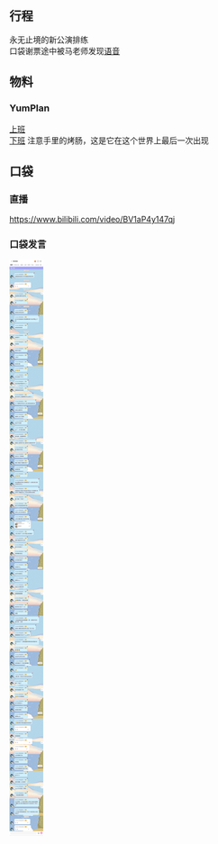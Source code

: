 ## 行程
永无止境的新公演排练<br>
口袋谢票途中被马老师发现[语音](./audios/0.mp3)


## 物料

### YumPlan
[上班](https://weibo.com/7335378002/KprQJ3xpv?from=page_1005057335378002_profile&wvr=6&mod=weibotime&type=comment#_rnd1626971187909)<br>
[下班](https://weibo.com/7335378002/KpwvwnPgb?from=page_1005057335378002_profile&wvr=6&mod=weibotime&type=comment#_rnd1626971279224) 注意手里的烤肠，这是它在这个世界上最后一次出现

## 口袋
### 直播
https://www.bilibili.com/video/BV1aP4y147qj<br>

### 口袋发言
![口袋发言](./pocket48/imgs/messages)<br>
